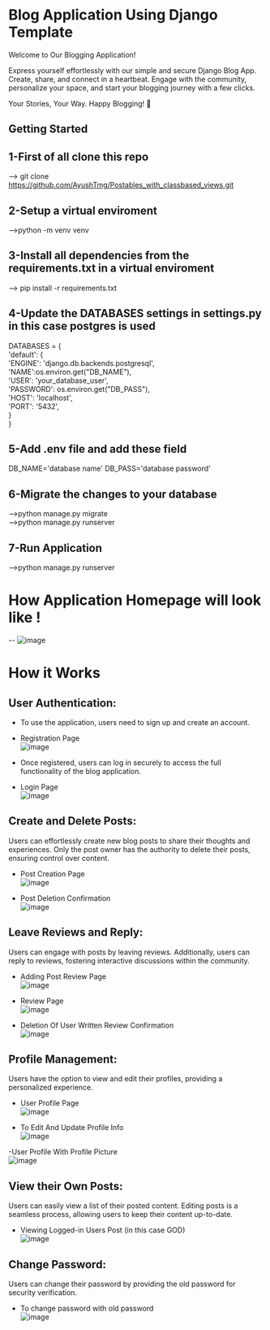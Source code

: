 
#      Blog Application Using Django Template

Welcome to Our Blogging Application!

Express yourself effortlessly with our simple and secure Django Blog App. Create, share, and connect in a heartbeat. Engage with the community, personalize your space, and start your blogging journey with a few clicks.

Your Stories, Your Way. Happy Blogging! 🚀




## Getting Started


1-First of all clone this repo
--
--> git clone https://github.com/AyushTmg/Postables_with_classbased_views.git


2-Setup a virtual enviroment
--
-->python -m venv venv


3-Install all dependencies from the requirements.txt in a virtual enviroment
--
--> pip install -r requirements.txt


4-Update the DATABASES settings in settings.py  in this case postgres is used 
--
DATABASES = {\
   'default': {\
        'ENGINE': 'django.db.backends.postgresql',\
        'NAME':os.environ.get("DB_NAME"),\
        'USER': 'your_database_user',\
        'PASSWORD': os.environ.get("DB_PASS"),\
        'HOST': 'localhost',\
        'PORT': '5432',\
}\
}


5-Add .env file and add these field
--

DB_NAME='database name'
DB_PASS='database password'


6-Migrate the changes to your database
--
-->python manage.py migrate\
-->python manage.py runserver


7-Run Application
--
-->python manage.py runserver




# How Application Homepage will look like !
--
![image](https://github.com/AyushTmg/Postables_with_classbased_views/assets/119398357/f0a3cbab-5a68-497a-be07-4f873baf527f)



#                How it Works



User Authentication:
--


- To use the application, users need to sign up and create an account.

- Registration Page\
![image](https://github.com/AyushTmg/Postables_with_classbased_views/assets/119398357/d940ad3a-4431-4d36-81d5-aedbf99acf46)


- Once registered, users can log in securely to access the full functionality of the blog application.

- Login Page\
![image](https://github.com/AyushTmg/Postables_with_classbased_views/assets/119398357/6971412a-2a9e-4c99-afcc-1ab83f411192)



Create and Delete Posts:
--

Users can effortlessly create new blog posts to share their thoughts and experiences.
Only the post owner has the authority to delete their posts, ensuring control over content.

- Post Creation Page\
![image](https://github.com/AyushTmg/Postables_with_classbased_views/assets/119398357/db28f28b-29b2-4831-bd6f-0e233247d40f)

- Post Deletion Confirmation \
![image](https://github.com/AyushTmg/Postables_with_classbased_views/assets/119398357/b64b9a5f-53a8-4733-ab7c-5f312b38c528)



Leave Reviews and Reply:
--


Users can engage with posts by leaving reviews.
Additionally, users can reply to reviews, fostering interactive discussions within the community.

- Adding Post Review Page\
![image](https://github.com/AyushTmg/Postables_with_classbased_views/assets/119398357/333f7e68-f9bc-4fe4-8277-5af731b47f18)

- Review Page\
![image](https://github.com/AyushTmg/Postables_with_classbased_views/assets/119398357/f85f7384-94e8-4a28-9820-aa1c4e04661b)

- Deletion Of User Written Review Confirmation\
![image](https://github.com/AyushTmg/Postables_with_classbased_views/assets/119398357/e9a751f2-e368-4ba9-af5f-ae10e010742c)



Profile Management:
--


Users have the option to view and edit their profiles, providing a personalized experience.

- User  Profile Page\
![image](https://github.com/AyushTmg/Postables_with_classbased_views/assets/119398357/7c6d346f-1796-480b-9276-ba6ca2423d3b)

- To Edit And Update Profile Info\
![image](https://github.com/AyushTmg/Postables_with_classbased_views/assets/119398357/86605152-9ad8-4f70-8822-b5ff536493ce)

-User Profile With Profile Picture\
![image](https://github.com/AyushTmg/Postables_with_classbased_views/assets/119398357/88942f87-d3a0-4249-9697-d011ed6c278d)



View their Own Posts: 
-- 

Users can easily view a list of their posted content.
Editing posts is a seamless process, allowing users to keep their content up-to-date.

- Viewing Logged-in Users Post (in this case GOD)\
![image](https://github.com/AyushTmg/Postables_with_classbased_views/assets/119398357/4b363d68-c7db-4e3a-ad2a-47a77f3270aa)




Change Password:
--
Users can change their password by providing the old password for security verification.

- To change password with old password\
![image](https://github.com/AyushTmg/Postables_with_classbased_views/assets/119398357/a52bfbd3-aa88-4c02-8af1-acdc7819b47f)
